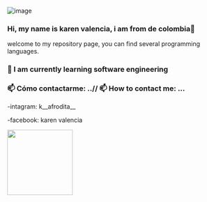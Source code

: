 
![image](https://user-images.githubusercontent.com/70981253/194962174-696a0172-5a31-4d34-a257-f00238ad6498.png)

### Hi, my name is karen valencia, i am from de colombia👋 
welcome to my repository page, you can find several programming languages.
### 🌱 I am currently learning software engineering
###  📫 Cómo contactarme: ..// 📫 How to contact me: ...
-intagram: k__afrodita__

-facebook: karen valencia


<img align="left" height="150" src="https://github.com/M0nica/M0nica/raw/main/octomonica/m0nica-octocat-rotating.gif?raw=true" style="max-width: 100%; display: inline-block;" data-target="animated-image.originalImage">
<!--
**karenvalencia-bit/karenvalencia-bit** is a ✨ _special_ ✨ repository because its `README.md` (this file) appears on your GitHub profile.

